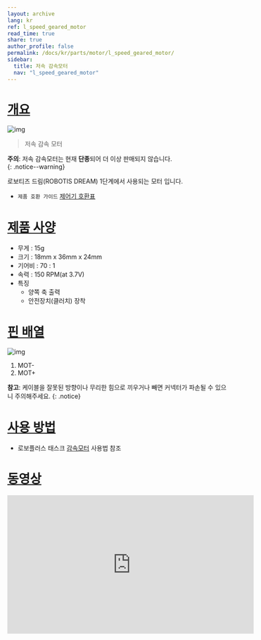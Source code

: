 ```yaml
---
layout: archive
lang: kr
ref: l_speed_geared_motor
read_time: true
share: true
author_profile: false
permalink: /docs/kr/parts/motor/l_speed_geared_motor/
sidebar:
  title: 저속 감속모터
  nav: "l_speed_geared_motor"
---
```


# [개요](#개요)

![img](/assets/images/parts/motor/l_speed_geared_motor_product.jpg)

> 저속 감속 모터

**주의**: 저속 감속모터는 현재 **단종**되어 더 이상 판매되지 않습니다.  
{: .notice--warning}

로보티즈 드림(ROBOTIS DREAM) 1단계에서 사용되는 모터 입니다.

- `제품 호환 가이드` [제어기 호환표]

# [제품 사양](#제품-사양)

- 무게 : 15g
- 크기 : 18mm x 36mm x 24mm
- 기어비 :  70 : 1
- 속력 : 150 RPM(at 3.7V)
- 특징
  - 양쪽 축 출력
  - 안전장치(클러치) 장착

# [핀 배열](#핀-배열)

![img](/assets/images/parts/motor/l_speed_geared_motor_pinout.jpg)

1. MOT-
2. MOT+

**참고**: 케이블을 잘못된 방향이나 무리한 힘으로 끼우거나 빼면 커넥터가 파손될 수 있으니 주의해주세요.
{: .notice}

# [사용 방법](#사용-방법)

- 로보플러스 태스크 [감속모터] 사용법 참조

# [동영상](#동영상)

<iframe width="560" height="315" src="https://www.youtube.com/embed/-qRy_NDd5eU" frameborder="0" allowfullscreen></iframe>

[감속모터]: /docs/kr/software/rplus1/task/programming_02/#감속모터
[제어기 호환표]: /docs/kr/parts/controller/controller_compatibility/
